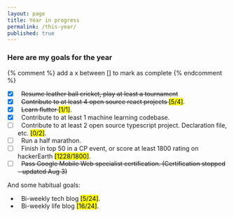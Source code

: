 ```yaml
---
layout: page
title: Year in progress
permalink: /this-year/
published: true
---
```


<div class="page" markdown="1">

### Here are my goals for the year

{% comment %} add a x  between [] to mark as complete {% endcomment %}

- [x] &nbsp; <del>Resume leather ball cricket, play at least a tournament</del>
- [X] &nbsp; <del> Contribute to at least 4 open source react projects </del> <mark>[5/4]</mark>.
- [x] &nbsp; <del> Learn flutter </del> <mark>[1/1]</mark>.
- [X] &nbsp; Contribute to at least 1 machine learning codebase.
- [ ] &nbsp; Contribute to at least 2 open source typescript project. Declaration file, etc. <mark>[0/2]</mark>.
- [ ] &nbsp; Run a half marathon.
- [ ] &nbsp; Finish in top 50 in a CP event, or score at least 1800 rating on hackerEarth <mark>[1228/1800]</mark>.
- [ ] &nbsp; <del>Pass Google Mobile Web specialist certification. (Certification stopped - updated Aug 3)</del>

And some habitual goals:

- &nbsp; Bi-weekly tech blog <mark>[5/24]</mark>.
- &nbsp; Bi-weekly life blog <mark>[16/24]</mark>.
</div>
